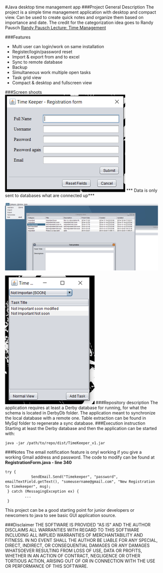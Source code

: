 #Java desktop time management app 
###Project General Description 
The project is a simple time management application with desktop and compact view. Can be used to create quick notes and organize them based on importance and date. The credit for the categorization idea goes to Randy Pausch [Randy Pausch Lecture: Time Management](https://youtu.be/oTugjssqOT0?t=1255)

###Features
 - Multi user can login/work on same installation
 - Register/login/password reset
 - Import & export from and to excel
 - Sync to remote database
 - Backup
 - Simultaneous work multiple open tasks
 - Task grid view
 - Compact & desktop and fullscreen view

###Screen shoots
![Registration view](https://raw.githubusercontent.com/pete314/TimeKeeperDesktop/master/screens/register.png)
*** Data is only sent to databases what are connected up***

![Desktop view](https://raw.githubusercontent.com/pete314/TimeKeeperDesktop/master/screens/dektop_view_3.png)

![Compact view](https://raw.githubusercontent.com/pete314/TimeKeeperDesktop/master/screens/compact_view_1.png)
###Repository description
The application requires at least a Derby database for running, for what the schema is located in DerbyDb folder. The application meant to synchronize the local database with a remote one. Table extraction can be found in MySql folder to regenerate a sync database.
###Execution instruction 
Starting at least the Derby database and then the application can be started with:
```
java -jar /path/to/repo/dist/TimeKeeper_v1.jar
```

###Notes 
The email notification feature is onyl working if you give a working Gmail address and password. The code to modify can be found at **RegistrationForm.java - line 340**
```
try {
            SendEmail.Send("Timekeeper", "password", emailTextField.getText(), "someusername@gmail.com", "New Registration to timekeeper", msg);
 } catch (MessagingException ex) {
         ...
 }
```
This project can be a good starting point for junior developers or newcomers to java to see basic GUI application source.

###Disclaimer
THE SOFTWARE IS PROVIDED "AS IS" AND THE AUTHOR DISCLAIMS ALL WARRANTIES WITH REGARD TO THIS SOFTWARE INCLUDING ALL IMPLIED WARRANTIES OF MERCHANTABILITY AND FITNESS. IN NO EVENT SHALL THE AUTHOR BE LIABLE FOR ANY SPECIAL, DIRECT, INDIRECT, OR CONSEQUENTIAL DAMAGES OR ANY DAMAGES WHATSOEVER RESULTING FROM LOSS OF USE, DATA OR PROFITS, WHETHER IN AN ACTION OF CONTRACT, NEGLIGENCE OR OTHER TORTIOUS ACTION, ARISING OUT OF OR IN CONNECTION WITH THE USE OR PERFORMANCE OF THIS SOFTWARE.
 
